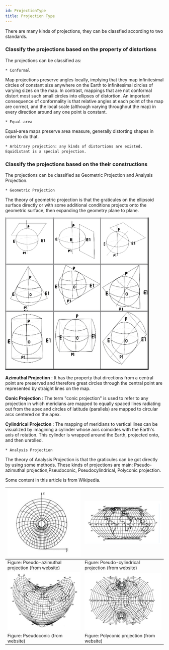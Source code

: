```yaml
---
id: ProjectionType
title: Projection Type
---
```

There are many kinds of projections, they can be classfied according to two standards.

### Classify the projections based on the property of distortions

The projections can be classified as:

    * Conformal

Map projections preserve angles locally, implying that they map infinitesimal circles of constant size anywhere on the Earth to infinitesimal circles of varying sizes on the map. In contrast, mappings that are not conformal distort most such small circles into ellipses of distortion. An important consequence of conformality is that relative angles at each point of the map are correct, and the local scale (although varying throughout the map) in every direction around any one point is constant.

    * Equal-area

Equal-area maps preserve area measure, generally distorting shapes in order to do that.

    * Arbitrary projection: any kinds of distortions are existed. Equidistant is a special projection. 

###  Classify the projections based on the their constructions

The projections can be classified as Geometric Projection and Analysis Projection.

    * Geometric Projection

The theory of geometric projection is that the graticules on the ellipsoid surface directly or with some additional conditions projects onto the geometric surface, then expanding the geometry plane to plane.

![](img-en/GProjection.png)  

  
**Azimuthal Projection** : It has the property that directions from a central point are preserved and therefore great circles through the central point are represented by straight lines on the map.

**Conic Projection** : The term "conic projection" is used to refer to any projection in which meridians are mapped to equally spaced lines radiating out from the apex and circles of latitude (parallels) are mapped to circular arcs centered on the apex.

**Cylindrical Projection** : The mapping of meridians to vertical lines can be visualized by imagining a cylinder whose axis coincides with the Earth's axis of rotation. This cylinder is wrapped around the Earth, projected onto, and then unrolled.

    * Analysis Projection

The theory of Analysis Projection is that the graticules can be got directly by using some methods. These kinds of projections are main: Pseudo-azimuthal projection,Pseudoconic, Pseudocylindrical, Polyconic projection.

Some content in this article is from Wikipedia.

![](img-en/fakeAzimuth.png) | ![](img-en/fakeCylindrical.png)  
---|---  
Figure: Pseudo-azimuthal projection (from website) | Figure: Pseudo-cylindrical projection (from website)  
![](img-en/fakeConic.png) | ![](img-en/MutilConic.png)  
Figure: Pseudoconic (from website) | Figure: Polyconic projection (from website)  